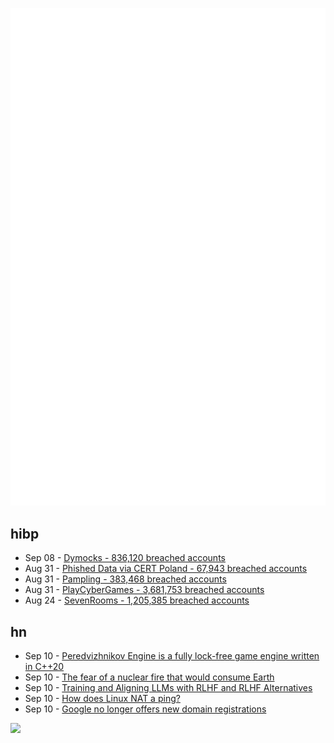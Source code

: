 ![Metrics](https://raw.githubusercontent.com/phixion/phixion/master/metrics.svg)

## hibp

<!--
for https://github.com/phixion/phixion/blob/main/.github/workflows/feeds.yml
-->
<!--START_SECTION:haveibeenpwnd-->
- Sep 08 - [Dymocks - 836,120 breached accounts](https://haveibeenpwned.com/PwnedWebsites#Dymocks)
- Aug 31 - [Phished Data via CERT Poland - 67,943 breached accounts](https://haveibeenpwned.com/PwnedWebsites#CERTPolandPhish)
- Aug 31 - [Pampling - 383,468 breached accounts](https://haveibeenpwned.com/PwnedWebsites#Pampling)
- Aug 31 - [PlayCyberGames - 3,681,753 breached accounts](https://haveibeenpwned.com/PwnedWebsites#PlayCyberGames)
- Aug 24 - [SevenRooms - 1,205,385 breached accounts](https://haveibeenpwned.com/PwnedWebsites#SevenRooms)
<!--END_SECTION:haveibeenpwnd-->

## hn

<!--
for https://github.com/phixion/phixion/blob/main/.github/workflows/feeds.yml
-->
<!--START_SECTION:hn-->
- Sep 10 - [Peredvizhnikov Engine is a fully lock-free game engine written in C++20](https://github.com/eduard-permyakov/peredvizhnikov-engine)
- Sep 10 - [The fear of a nuclear fire that would consume Earth](https://www.bbc.com/future/article/20230907-the-fear-of-a-nuclear-fire-that-would-consume-earth)
- Sep 10 - [Training and Aligning LLMs with RLHF and RLHF Alternatives](https://magazine.sebastianraschka.com/p/llm-training-rlhf-and-its-alternatives)
- Sep 10 - [How does Linux NAT a ping?](https://devnonsense.com/posts/how-does-linux-nat-a-ping/)
- Sep 10 - [Google no longer offers new domain registrations](https://domains.google/)
<!--END_SECTION:hn-->

<!--
for https://yhype.me
-->
![](https://hit.yhype.me/github/profile?user_id=13013670)
